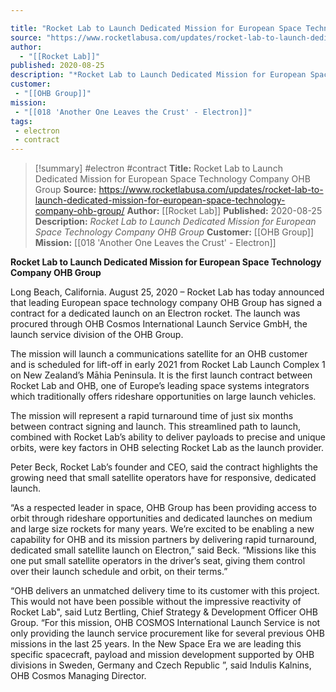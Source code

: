 ```yaml
---

title: "Rocket Lab to Launch Dedicated Mission for European Space Technology Company OHB Group "
source: "https://www.rocketlabusa.com/updates/rocket-lab-to-launch-dedicated-mission-for-european-space-technology-company-ohb-group/"
author:
  - "[[Rocket Lab]]"
published: 2020-08-25
description: "*Rocket Lab to Launch Dedicated Mission for European Space Technology Company OHB Group*"
customer:
 - "[[OHB Group]]"
mission:
 - "[[018 'Another One Leaves the Crust' - Electron]]"
tags:
 - electron
 - contract
---
```

>[!summary]
#electron #contract
**Title:** Rocket Lab to Launch Dedicated Mission for European Space Technology Company OHB Group 
**Source:** https://www.rocketlabusa.com/updates/rocket-lab-to-launch-dedicated-mission-for-european-space-technology-company-ohb-group/
**Author:** [[Rocket Lab]]
**Published:** 2020-08-25
**Description:** *Rocket Lab to Launch Dedicated Mission for European Space Technology Company OHB Group*
**Customer:** [[OHB Group]]
**Mission:** [[018 'Another One Leaves the Crust' - Electron]]

**Rocket Lab to Launch Dedicated Mission for European Space Technology Company OHB Group**

Long Beach, California. August 25, 2020 – Rocket Lab has today announced that leading European space technology company OHB Group has signed a contract for a dedicated launch on an Electron rocket. The launch was procured through OHB Cosmos International Launch Service GmbH, the launch service division of the OHB Group.

The mission will launch a communications satellite for an OHB customer and is scheduled for lift-off in early 2021 from Rocket Lab Launch Complex 1 on New Zealand’s Māhia Peninsula. It is the first launch contract between Rocket Lab and OHB, one of Europe’s leading space systems integrators which traditionally offers rideshare opportunities on large launch vehicles.

The mission will represent a rapid turnaround time of just six months between contract signing and launch. This streamlined path to launch, combined with Rocket Lab’s ability to deliver payloads to precise and unique orbits, were key factors in OHB selecting Rocket Lab as the launch provider.

Peter Beck, Rocket Lab’s founder and CEO, said the contract highlights the growing need that small satellite operators have for responsive, dedicated launch.

“As a respected leader in space, OHB Group has been providing access to orbit through rideshare opportunities and dedicated launches on medium and large size rockets for many years. We’re excited to be enabling a new capability for OHB and its mission partners by delivering rapid turnaround, dedicated small satellite launch on Electron,” said Beck. “Missions like this one put small satellite operators in the driver’s seat, giving them control over their launch schedule and orbit, on their terms.”

“OHB delivers an unmatched delivery time to its customer with this project. This would not have been possible without the impressive reactivity of Rocket Lab", said Lutz Bertling, Chief Strategy & Development Officer OHB Group. “For this mission, OHB COSMOS International Launch Service is not only providing the launch service procurement like for several previous OHB missions in the last 25 years. In the New Space Era we are leading this specific spacecraft, payload and mission development supported by OHB divisions in Sweden, Germany and Czech Republic ”, said Indulis Kalnins,  OHB Cosmos Managing Director.